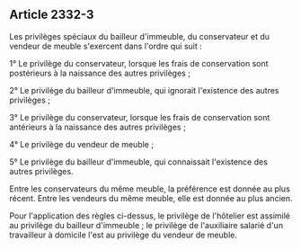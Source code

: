 Article 2332-3
----
Les privilèges spéciaux du bailleur d'immeuble, du conservateur et du vendeur de
meuble s'exercent dans l'ordre qui suit :

1° Le privilège du conservateur, lorsque les frais de conservation sont
postérieurs à la naissance des autres privilèges ;

2° Le privilège du bailleur d'immeuble, qui ignorait l'existence des autres
privilèges ;

3° Le privilège du conservateur, lorsque les frais de conservation sont
antérieurs à la naissance des autres privilèges ;

4° Le privilège du vendeur de meuble ;

5° Le privilège du bailleur d'immeuble, qui connaissait l'existence des autres
privilèges.

Entre les conservateurs du même meuble, la préférence est donnée au plus récent.
Entre les vendeurs du même meuble, elle est donnée au plus ancien.

Pour l'application des règles ci-dessus, le privilège de l'hôtelier est assimilé
au privilège du bailleur d'immeuble ; le privilège de l'auxiliaire salarié d'un
travailleur à domicile l'est au privilège du vendeur de meuble.
